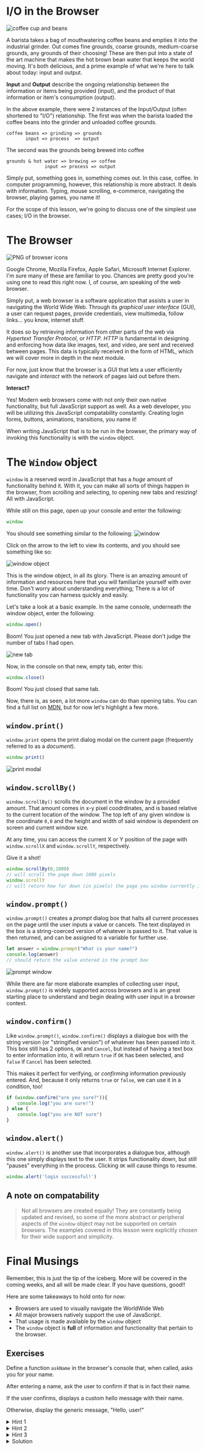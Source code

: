 # I/O in the Browser
![coffee cup and beans](https://res.cloudinary.com/btvca/image/upload/c_limit,h_540,w_1080/v1600709948/coffee-171653_1280_ntdjqd.jpg)

A barista takes a bag of mouthwatering coffee beans and empties it into the industrial grinder. Out comes fine grounds, coarse grounds, medium-coarse grounds, any grounds of their choosing! These are then put into a state of the art machine that makes the hot brown bean water that keeps the world moving. It's both delicious, and a prime example of what we're here to talk about today: input and output.

**Input** and **Output** describe the ongoing relationship between the information or items being provided (input), and the product of that information or item's consumption (output). 

In the above example, there were 2 instances of the Input/Output (often shortened to "I/O") relationship. The first was when the barista loaded the coffee beans into the grinder and unloaded coffee grounds.

```
coffee beans => grinding => grounds
       input => process  => output
```

The second was the grounds being brewed into coffee

```
grounds & hot water => brewing => coffee
              input => process => output
```

Simply put, something goes in, something comes out. In this case, coffee. In computer programming, however, this relationship is more abstract. It deals with information. Typing, mouse scrolling, e-commerce, navigating the browser, playing games, you name it! 

For the scope of this lesson, we're going to discuss one of the simplest use cases; I/O in the browser. 

# The Browser
![PNG of browser icons](https://res.cloudinary.com/btvca/image/upload/c_limit,h_540,w_1080/v1600709346/browser-773215_1280_au75hj.png)

Google Chrome, Mozilla Firefox, Apple Safari, Microsoft Internet Explorer. I'm sure many of these are familiar to you. Chances are pretty good you're using one to read this right now. I, of course, am speaking of the web browser.

Simply put, a web browser is a software application that assists a user in navigating the World Wide Web. Through its *graphical user interface* (GUI), a user can request pages, provide credentials, view multimedia, follow links... you know, internet stuff. 

It does so by retrieving information from other parts of the web via *Hypertext Transfer Protocol*, or *HTTP*. *HTTP* is fundamental in designing and enforcing how data like images, text, and video, are sent and received between pages. This data is typically received in the form of HTML, which we will cover more in depth in the next module.

For now, just know that the browser is a GUI that lets a user efficiently navigate and *interact* with the network of pages laid out before them. 

**Interact?** 

Yes! Modern web browsers come with not only their own native functionality, but full JavaScript support as well. As a web developer, you will be utilizing this JavaScript compatability constantly. Creating login forms, buttons, animations, transitions, you name it! 

When writing JavaScript that is to be run in the browser, the primary way of invoking this functionality is with the `window` object.

# The `Window` object

`window` is a reserved word in JavaScript that has a *huge* amount of functionality behind it. With it, you can make all sorts of things happen in the browser, from scrolling and selecting, to opening new tabs and resizing! All with JavaScript.


While still on this page, open up your console and enter the following:

```js
window
```
You should see something similar to the following:
![window](https://res.cloudinary.com/btvca/image/upload/v1600790639/window_object_sz8q8u.png)

Click on the arrow to the left to view its contents, and you should see something like so:

![window object](https://res.cloudinary.com/btvca/image/upload/v1600790639/window_object_2_iptesh.png)

This is the window object, in all its glory. There is an amazing amount of information and resources here that you will familiarize yourself with over time. Don't worry about understanding everything; There is a lot of functionality you can harness quickly and easily.


Let's take a look at a basic example. In the same console, underneath the window object, enter the following:

```js
window.open()
```
Boom! You just opened a new tab with JavaScript. Please don't judge the number of tabs I had open.

![new tab](https://res.cloudinary.com/btvca/image/upload/c_scale,w_1080/v1600788078/newTab_l7dfkq.png)

Now, in the console on that new, empty tab, enter this:

```js
window.close()
```

Boom! You just closed that same tab. 

Now, there is, as seen, a lot more `window` can do than opening tabs. You can find a full list on [MDN](https://developer.mozilla.org/en-US/docs/Web/API/Window#Methods), but for now let's highlight a few more. 

## `window.print()`

`window.print` opens the print dialog modal on the current page (frequently referred to as a *document*).

```js
window.print()
```
![print modal](https://res.cloudinary.com/btvca/image/upload/c_limit,h_540,w_1080/v1600789259/print_modal_yc0sth.png)

## `window.scrollBy()`

`window.scrollBy()` scrolls the document in the window by a provided amount.  That amount comes in x-y pixel coodrdinates, and is based relative to the current location of the window. The top left of any given window is the coordinate `0,0` and the height and width of said window is dependent on screen and current window size. 

At any time, you can access the current X or Y position of the page with `window.scrollX` and `window.scrollY`, respectively.

Give it a shot! 
```js
window.scrollBy(0,1000)
// will scroll the page down 1000 pixels
window.scrollY
// will return how far down (in pixels) the page you window currently is
```

## `window.prompt()`

`window.prompt()` creates a *prompt* dialog box that halts all current processes on the page until the user inputs a value or cancels. The text displayed in the box is a string-coerced version of whatever is passed to it. That value is then returned, and can be assigned to a variable for further use.

```js
let answer = window.prompt("What is your name?")
console.log(answer)
// should return the value entered in the prompt box
```
![prompt window](https://res.cloudinary.com/btvca/image/upload/c_scale,w_1080/v1600795290/prompt_window_qolppv.png)

While there are far more elaborate examples of collecting user input, `window.prompt()` is widely supported across browsers and is an great starting place to understand and begin dealing with user input in a browser context. 

## `window.confirm()`

Like `window.prompt()`, `window.confirm()` displays a dialogue box with the string version (or "stringified version") of whatever has been passed into it. This box still has 2 options, `OK` and `Cancel`, but instead of having a text box to enter information into, it will return `true` if `OK` has been selected, and `false` if `Cancel` has been selected.

This makes it perfect for verifying, or *confirming* information previously entered. And, because it only returns `true` or `false`, we can use it in a condition, too!


```js
if (window.confirm("are you sure?")){
    console.log("you are sure!")
} else {
    console.log("you are NOT sure")
}
```
## `window.alert()`

`window.alert()` is another use that incorporates a dialogue box, although this one simply displays text to the user. It strips functionality down, but still "pauses" everything in the process. Clicking `OK` will cause things to resume.

```js
window.alert('login successful!')
```

## A note on compatability

>Not all browsers are created equally! They are constantly being updated and revised, so some of the more abstract or peripheral aspects of the `window` object may not be supported on certain browsers. The examples covered in this lesson were explicitly chosen for their wide support and simplicity. 

# Final Musings

Remember, this is just the tip of the iceberg. More will be covered in the coming weeks, and all will be made clear. If you have questions, good!! 

Here are some takeaways to hold onto for now:

 - Browsers are used to visually navigate the WorldWide Web
 - All major browsers natively support the use of JavaScript.
 - That usage is made available by the `window` object
 - The `window` object is **full** of information and functionality that pertain to the browser.

 ## Exercises

 Define a function `askName` in the browser's console that, when called, asks you for your name. 
 
 After entering a name, ask the user to confirm if that is in fact their name.

 If the user confirms, displays a custom hello message with their name. 

 Otherwise, display the generic message, "Hello, user!"

 <details>
 <summary>Hint 1</summary>
Start with a function definition so you can later call this code multiple times! AKA:


 ```js
function askName(){
    let name = // your codehere
}
 ```
 </details>

 <details>
 <summary>Hint 2</summary>

You can store the value of a window prompt in a variable for later use:

```js

```
 </details>

 <details>
 <summary>Hint 3</summary>

Use `window.confirm()` to verify whether the entered value is desired.

 </details>

 <details>
 <summary>Solution</summary>

```js
function askName() {
    let name = window.prompt("What is your name?")
    let isTrue = window.confirm(`You entered: ${name}. Are you sure?`)
    if (isTrue) {
        window.alert(`Hello, ${name}!`)
    } else {
        window.alert(`Hello, user!`)
    }
}
```
 </details>

